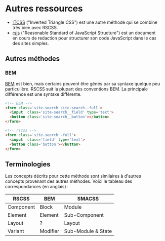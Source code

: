 # Autres ressources

 * [ITCSS](https://speakerdeck.com/dafed/managing-css-projects-with-itcss#49) ("Inverted Triangle CSS") est une autre méthode qui se combine très bien avec RSCSS.
 * [rsjs](http://ricostacruz.com/rsjs/) ("Reasonable Standard of JavaScript Structure") est un document en cours de redaction pour structurer son code JavaScript dans le cas des sites simples.

Autres méthodes
---------------

### BEM
[BEM] est bien, mais certains peuvent être gênés par sa syntaxe quelque peu particulière. RSCSS suit la plupart des conventions BEM. La principale différence est une syntaxe différente.

```html
<!-- BEM -->
<form class='site-search site-search--full'>
  <input  class='site-search__field' type='text'>
  <button class='site-search__button'></button>
</form>
```

```html
<!-- rscss -->
<form class='site-search -full'>
  <input  class='field' type='text'>
  <button class='button'></button>
</form>
```

## Terminologies

Les concepts décrits pour cette méthode sont similaires à d'autres concepts provenant des autres méthodes.
Voici le tableau des correspondances (en anglais) :

| RSCSS     | BEM      | SMACSS        |
| ---       | ---      | ---           |
| Component | Block    | Module        |
| Element   | Element  | Sub-Component |
| Layout    | ?        | Layout        |
| Variant   | Modifier | Sub-Module & State |

[BEM]: http://bem.info/
[Smacss]: https://smacss.com/
